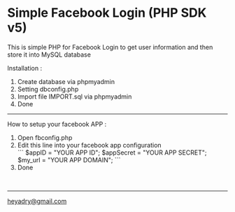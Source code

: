 # Simple Facebook Login (PHP SDK v5)
This is simple PHP for Facebook Login to get user information and then store it into MySQL database

Installation : <br>
<ol>
    <li>Create database via phpmyadmin</li>
    <li>Setting dbconfig.php</li>
    <li>Import file IMPORT.sql via phpmyadmin</li>
    <li>Done</li>
</ol>

<hr>

How to setup your facebook APP :
<ol>
    <li>Open fbconfig.php</li>
    <li>Edit this line into your facebook app configuration</li>
    ```
        $appID      = "YOUR APP ID";
        $appSecret  = "YOUR APP SECRET";
        $my_url     = "YOUR APP DOMAIN";
    ```
    <li>Done</li>
</ol>


<br>
<hr>

heyadry@gmail.com
